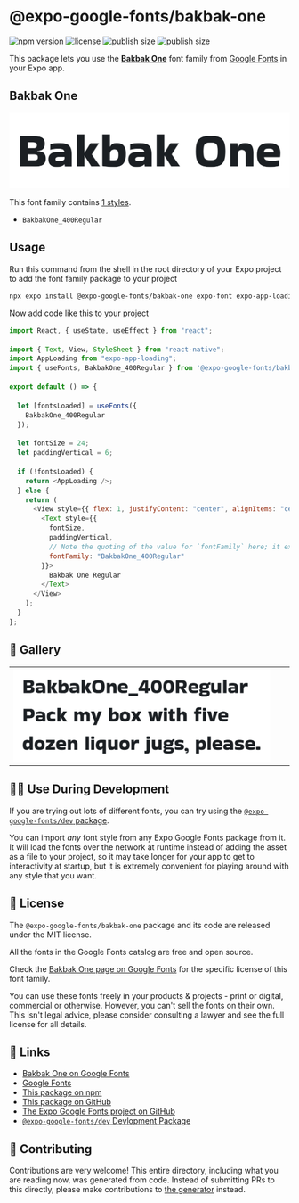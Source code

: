 # @expo-google-fonts/bakbak-one

![npm version](https://flat.badgen.net/npm/v/@expo-google-fonts/bakbak-one)
![license](https://flat.badgen.net/github/license/expo/google-fonts)
![publish size](https://flat.badgen.net/packagephobia/install/@expo-google-fonts/bakbak-one)
![publish size](https://flat.badgen.net/packagephobia/publish/@expo-google-fonts/bakbak-one)

This package lets you use the [**Bakbak One**](https://fonts.google.com/specimen/Bakbak+One) font family from [Google Fonts](https://fonts.google.com/) in your Expo app.

## Bakbak One

![Bakbak One](./font-family.png)

This font family contains [1 styles](#-gallery).

- `BakbakOne_400Regular`

## Usage

Run this command from the shell in the root directory of your Expo project to add the font family package to your project

```sh
npx expo install @expo-google-fonts/bakbak-one expo-font expo-app-loading
```

Now add code like this to your project

```js
import React, { useState, useEffect } from "react";

import { Text, View, StyleSheet } from "react-native";
import AppLoading from "expo-app-loading";
import { useFonts, BakbakOne_400Regular } from '@expo-google-fonts/bakbak-one';

export default () => {

  let [fontsLoaded] = useFonts({
    BakbakOne_400Regular
  });

  let fontSize = 24;
  let paddingVertical = 6;

  if (!fontsLoaded) {
    return <AppLoading />;
  } else {
    return (
      <View style={{ flex: 1, justifyContent: "center", alignItems: "center" }}>
        <Text style={{
          fontSize,
          paddingVertical,
          // Note the quoting of the value for `fontFamily` here; it expects a string!
          fontFamily: "BakbakOne_400Regular"
        }}>
          Bakbak One Regular
        </Text>
      </View>
    );
  }
};
```

## 🔡 Gallery


||||
|-|-|-|
|![BakbakOne_400Regular](./BakbakOne_400Regular.ttf.png)||||


## 👩‍💻 Use During Development

If you are trying out lots of different fonts, you can try using the [`@expo-google-fonts/dev` package](https://github.com/expo/google-fonts/tree/master/font-packages/dev#readme).

You can import _any_ font style from any Expo Google Fonts package from it. It will load the fonts over the network at runtime instead of adding the asset as a file to your project, so it may take longer for your app to get to interactivity at startup, but it is extremely convenient for playing around with any style that you want.


## 📖 License

The `@expo-google-fonts/bakbak-one` package and its code are released under the MIT license.

All the fonts in the Google Fonts catalog are free and open source.

Check the [Bakbak One page on Google Fonts](https://fonts.google.com/specimen/Bakbak+One) for the specific license of this font family.

You can use these fonts freely in your products & projects - print or digital, commercial or otherwise. However, you can't sell the fonts on their own. This isn't legal advice, please consider consulting a lawyer and see the full license for all details.

## 🔗 Links

- [Bakbak One on Google Fonts](https://fonts.google.com/specimen/Bakbak+One)
- [Google Fonts](https://fonts.google.com/)
- [This package on npm](https://www.npmjs.com/package/@expo-google-fonts/bakbak-one)
- [This package on GitHub](https://github.com/expo/google-fonts/tree/master/font-packages/bakbak-one)
- [The Expo Google Fonts project on GitHub](https://github.com/expo/google-fonts)
- [`@expo-google-fonts/dev` Devlopment Package](https://github.com/expo/google-fonts/tree/master/font-packages/dev)

## 🤝 Contributing

Contributions are very welcome! This entire directory, including what you are reading now, was generated from code. Instead of submitting PRs to this directly, please make contributions to [the generator](https://github.com/expo/google-fonts/tree/master/packages/generator) instead.

